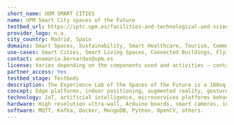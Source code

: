 ```yaml
---
short_name: UOM SMART CITIES
name: UPM Smart City spaces of the Future
testbed_url: https://iptc.upm.es/facilities-and-technological-and-scientific-services
provider_logo: n.a.
city_country: Madrid, Spain
domains: Smart Spaces, Sustainability, Smart Healthcare, Tourism, Commerce.
use-cases: Smart Cities, Smart Living Spaces, Connected Buildings, Flying IoT, Smart Transport, Security and Defense, Emergency Response.
contact: anamaria.bernardos@upm.es
license: Varies depending on the components used and activities – contact for more information.
partner_access: Yes
testbed_stage: Testbeds
description: The Experience Lab of the Spaces of the Future is a 160sq space for demonstration and service testing development located within CAIT Building at UPM Montegancedo Campus (Madrid, Spain). It is composed of reconfigurable semi-open rooms, specifically conceived to test personalized service concepts and interactive spaces. At the Lab, there are different technology enablers on top of which different service concepts have been trialed, for instance, IoT platforms on edge, multiuser indoor positioning systems based on hybrid sensors, a platform to provide multidevice collaborative augmented reality experiences, systems for multimodal natural (gesture-based, voice-based) interaction, concepts of smart objects (e.g., smart windows) and technologies for command-and-control centers.
concept: Edge platforms, indoor positioning, augmented reality, gesture-based, voice-based interaction, ultra-wall interaction, multisensor tracking, personalized services
technology: IoT, artificial intelligence, microservices platforms behavior analysis algorithms, data fusion,
hardware: High resolution ultra-wall, Arduino boards, smart cameras, interaction sensors (leap motion, Kinect, etc.), HoloLens, mobile devices, TV screens, Bluetooth beacons, ultrawideband beacons, servers,
software: MQTT, Kafka, Docker, MongoDB, Python, OpenCV, others.
---
```

